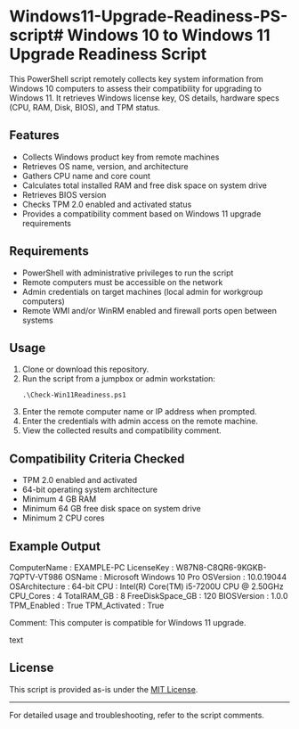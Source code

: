 # Windows11-Upgrade-Readiness-PS-script# Windows 10 to Windows 11 Upgrade Readiness Script

This PowerShell script remotely collects key system information from Windows 10 computers to assess their compatibility for upgrading to Windows 11. It retrieves Windows license key, OS details, hardware specs (CPU, RAM, Disk, BIOS), and TPM status.

## Features

- Collects Windows product key from remote machines
- Retrieves OS name, version, and architecture
- Gathers CPU name and core count
- Calculates total installed RAM and free disk space on system drive
- Retrieves BIOS version
- Checks TPM 2.0 enabled and activated status
- Provides a compatibility comment based on Windows 11 upgrade requirements

## Requirements

- PowerShell with administrative privileges to run the script
- Remote computers must be accessible on the network
- Admin credentials on target machines (local admin for workgroup computers)
- Remote WMI and/or WinRM enabled and firewall ports open between systems

## Usage

1. Clone or download this repository.
2. Run the script from a jumpbox or admin workstation:
    ```
    .\Check-Win11Readiness.ps1
    ```
3. Enter the remote computer name or IP address when prompted.
4. Enter the credentials with admin access on the remote machine.
5. View the collected results and compatibility comment.

## Compatibility Criteria Checked

- TPM 2.0 enabled and activated
- 64-bit operating system architecture
- Minimum 4 GB RAM
- Minimum 64 GB free disk space on system drive
- Minimum 2 CPU cores

## Example Output

ComputerName : EXAMPLE-PC
LicenseKey : W87N8-C8QR6-9KGKB-7QPTV-VT986
OSName : Microsoft Windows 10 Pro
OSVersion : 10.0.19044
OSArchitecture : 64-bit
CPU : Intel(R) Core(TM) i5-7200U CPU @ 2.50GHz
CPU_Cores : 4
TotalRAM_GB : 8
FreeDiskSpace_GB : 120
BIOSVersion : 1.0.0
TPM_Enabled : True
TPM_Activated : True

Comment: This computer is compatible for Windows 11 upgrade.

text

## License

This script is provided as-is under the [MIT License](LICENSE).

---

For detailed usage and troubleshooting, refer to the script comments.


